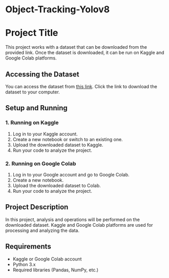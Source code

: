 # Object-Tracking-Yolov8

# Project Title

This project works with a dataset that can be downloaded from the provided link. Once the dataset is downloaded, it can be run on Kaggle and Google Colab platforms.

## Accessing the Dataset

You can access the dataset from [this link]([link-to-be-provided](https://www.kaggle.com/datasets/robikscube/driving-video-with-object-tracking)). Click the link to download the dataset to your computer.

## Setup and Running

### 1. Running on Kaggle

1. Log in to your Kaggle account.
2. Create a new notebook or switch to an existing one.
3. Upload the downloaded dataset to Kaggle.
4. Run your code to analyze the project.

### 2. Running on Google Colab

1. Log in to your Google account and go to Google Colab.
2. Create a new notebook.
3. Upload the downloaded dataset to Colab.
4. Run your code to analyze the project.

## Project Description

In this project, analysis and operations will be performed on the downloaded dataset. Kaggle and Google Colab platforms are used for processing and analyzing the data.

## Requirements

- Kaggle or Google Colab account
- Python 3.x
- Required libraries (Pandas, NumPy, etc.)


